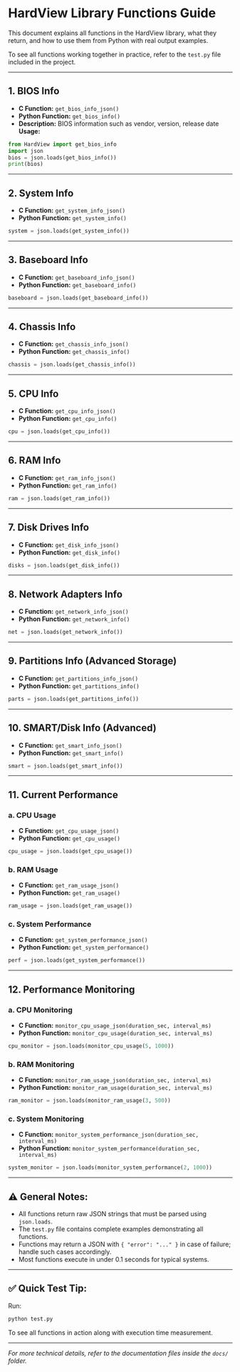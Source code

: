 # HardView Library Functions Guide

This document explains all functions in the HardView library, what they return, and how to use them from Python with real output examples.

To see all functions working together in practice, refer to the `test.py` file included in the project.

---

## 1. BIOS Info

* **C Function:** `get_bios_info_json()`
* **Python Function:** `get_bios_info()`
* **Description:** BIOS information such as vendor, version, release date
  **Usage:**

```python
from HardView import get_bios_info
import json
bios = json.loads(get_bios_info())
print(bios)
```

---

## 2. System Info

* **C Function:** `get_system_info_json()`
* **Python Function:** `get_system_info()`

```python
system = json.loads(get_system_info())
```

---

## 3. Baseboard Info

* **C Function:** `get_baseboard_info_json()`
* **Python Function:** `get_baseboard_info()`

```python
baseboard = json.loads(get_baseboard_info())
```

---

## 4. Chassis Info

* **C Function:** `get_chassis_info_json()`
* **Python Function:** `get_chassis_info()`

```python
chassis = json.loads(get_chassis_info())
```

---

## 5. CPU Info

* **C Function:** `get_cpu_info_json()`
* **Python Function:** `get_cpu_info()`

```python
cpu = json.loads(get_cpu_info())
```

---

## 6. RAM Info

* **C Function:** `get_ram_info_json()`
* **Python Function:** `get_ram_info()`

```python
ram = json.loads(get_ram_info())
```

---

## 7. Disk Drives Info

* **C Function:** `get_disk_info_json()`
* **Python Function:** `get_disk_info()`

```python
disks = json.loads(get_disk_info())
```

---

## 8. Network Adapters Info

* **C Function:** `get_network_info_json()`
* **Python Function:** `get_network_info()`

```python
net = json.loads(get_network_info())
```

---

## 9. Partitions Info (Advanced Storage)

* **C Function:** `get_partitions_info_json()`
* **Python Function:** `get_partitions_info()`

```python
parts = json.loads(get_partitions_info())
```

---

## 10. SMART/Disk Info (Advanced)

* **C Function:** `get_smart_info_json()`
* **Python Function:** `get_smart_info()`

```python
smart = json.loads(get_smart_info())
```

---

## 11. Current Performance

### a. CPU Usage

* **C Function:** `get_cpu_usage_json()`
* **Python Function:** `get_cpu_usage()`

```python
cpu_usage = json.loads(get_cpu_usage())
```

### b. RAM Usage

* **C Function:** `get_ram_usage_json()`
* **Python Function:** `get_ram_usage()`

```python
ram_usage = json.loads(get_ram_usage())
```

### c. System Performance

* **C Function:** `get_system_performance_json()`
* **Python Function:** `get_system_performance()`

```python
perf = json.loads(get_system_performance())
```

---

## 12. Performance Monitoring

### a. CPU Monitoring

* **C Function:** `monitor_cpu_usage_json(duration_sec, interval_ms)`
* **Python Function:** `monitor_cpu_usage(duration_sec, interval_ms)`

```python
cpu_monitor = json.loads(monitor_cpu_usage(5, 1000))
```

### b. RAM Monitoring

* **C Function:** `monitor_ram_usage_json(duration_sec, interval_ms)`
* **Python Function:** `monitor_ram_usage(duration_sec, interval_ms)`

```python
ram_monitor = json.loads(monitor_ram_usage(3, 500))
```

### c. System Monitoring

* **C Function:** `monitor_system_performance_json(duration_sec, interval_ms)`
* **Python Function:** `monitor_system_performance(duration_sec, interval_ms)`

```python
system_monitor = json.loads(monitor_system_performance(2, 1000))
```

---

## ⚠️ General Notes:

* All functions return raw JSON strings that must be parsed using `json.loads`.
* The `test.py` file contains complete examples demonstrating all functions.
* Functions may return a JSON with `{ "error": "..." }` in case of failure; handle such cases accordingly.
* Most functions execute in under 0.1 seconds for typical systems.

---

## ✅ Quick Test Tip:

Run:

```bash
python test.py
```

To see all functions in action along with execution time measurement.

---

*For more technical details, refer to the documentation files inside the `docs/` folder.*
